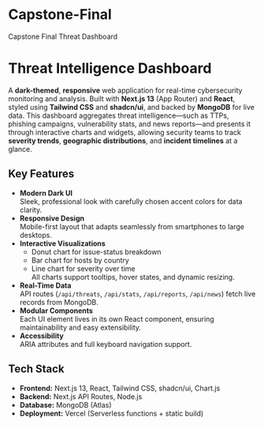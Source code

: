 # Capstone-Final
Capstone Final Threat Dashboard
# Threat Intelligence Dashboard

A **dark-themed**, **responsive** web application for real-time cybersecurity monitoring and analysis. Built with **Next.js 13** (App Router) and **React**, styled using **Tailwind CSS** and **shadcn/ui**, and backed by **MongoDB** for live data. This dashboard aggregates threat intelligence—such as TTPs, phishing campaigns, vulnerability stats, and news reports—and presents it through interactive charts and widgets, allowing security teams to track **severity trends**, **geographic distributions**, and **incident timelines** at a glance.

## Key Features

- **Modern Dark UI**  
  Sleek, professional look with carefully chosen accent colors for data clarity.
- **Responsive Design**  
  Mobile-first layout that adapts seamlessly from smartphones to large desktops.
- **Interactive Visualizations**  
  - Donut chart for issue-status breakdown  
  - Bar chart for hosts by country  
  - Line chart for severity over time  
  All charts support tooltips, hover states, and dynamic resizing.
- **Real-Time Data**  
  API routes (`/api/threats`, `/api/stats`, `/api/reports`, `/api/news`) fetch live records from MongoDB.
- **Modular Components**  
  Each UI element lives in its own React component, ensuring maintainability and easy extensibility.
- **Accessibility**  
  ARIA attributes and full keyboard navigation support.

## Tech Stack

- **Frontend:** Next.js 13, React, Tailwind CSS, shadcn/ui, Chart.js  
- **Backend:** Next.js API Routes, Node.js  
- **Database:** MongoDB (Atlas)  
- **Deployment:** Vercel (Serverless functions + static build)  




